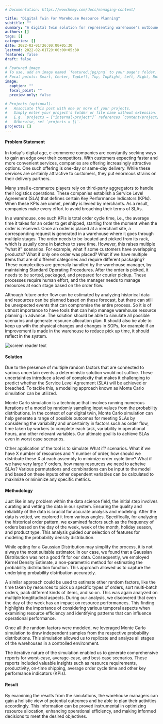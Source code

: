 ```yaml
---
# Documentation: https://wowchemy.com/docs/managing-content/

title: "Digital Twin For Warehouse Resource Planning"
subtitle: ""
summary: "A digital twin solution for representing warehouse's outbound process to simulate multiple what if? scenarios to formulate efficient resource planner."
authors: []
tags: []
categories: []
date: 2022-02-01T20:00:00+05:30
lastmod: 2022-02-01T20:00:00+05:30
featured: false
draft: false

# Featured image
# To use, add an image named `featured.jpg/png` to your page's folder.
# Focal points: Smart, Center, TopLeft, Top, TopRight, Left, Right, BottomLeft, Bottom, BottomRight.
image:
  caption: ""
  focal_point: ""
  preview_only: false

# Projects (optional).
#   Associate this post with one or more of your projects.
#   Simply enter your project's folder or file name without extension.
#   E.g. `projects = ["internal-project"]` references `content/project/deep-learning/index.md`.
#   Otherwise, set `projects = []`.
projects: []
---
```


#### Problem Statement
In today's digital age, e-commerce companies are constantly seeking ways to gain an edge over their competitors. With customers expecting faster and more convenient services, companies are offering increasingly attractive options. One such offering is one-day or same-day delivery. While these services are certainly attractive to customers, they put enormous strains on their delivery partners.

Many small e-commerce players rely on third-party aggregators to handle their logistics operations. These companies establish a Service Level Agreement (SLA) that defines certain Key Performance Indicators (KPIs). When these KPIs are unmet, penalty is levied by merchants. As a result, companies make every effort to avoid breaching their terms of SLAs.

In a warehouse, one such KPIs is total order cycle time, i.e., the average time it takes for an order to get shipped, starting from the moment when the order is received. Once an order is placed at a merchant site, a corresponding request is generated in a warehouse where it goes through multiple stages. The order needs to be located and picked from its rack, which is usually done in batches to save time. However, this raises multiple "what if" scenarios. For example, what if some customers have overlapping products? What if only one order was placed? What if we have multiple items that are of different categories and require different packaging? These complexities are generally handled by the warehouse manager, by maintaining Standard Operating Procedures. After the order is picked, it needs to be sorted, packaged, and prepared for courier pickup. These processes require human effort, and the manager needs to manage resources at each stage based on the order flow.

Although future order flow can be estimated by analyzing historical data and resources can be planned based on these forecast, but there can still be unexpected events that can compromise the entire process. So it is of utmost importance to have tools that can help manage warehouse resource planning in advance. The solution should be able to simulate all possible scenarios and generate resource allocation plan. It should also be able to keep up with the physical changes and changes in SOPs, for example if an improvement is made in the warehouse to reduce pick up time, it should reflect in the system.

![screen reader text](digital-twin.png "Warehouse process. Picture generated by [Dalle](https://labs.openai.com/)")

#### Solution
Due to the presence of multiple random factors that are connected to various uncertain events a deterministic solution would not suffice. These uncertainties introduce a level of complexity that makes it challenging to predict whether the Service Level Agreement (SLA) will be achieved or breached. To tackle this, a modeling approach known as Monte Carlo simulation can be utilized.

Monte Carlo simulation is a technique that involves running numerous iterations of a model by randomly sampling input values from the probability distributions. In the context of our digital twin, Monte Carlo simulation can help generate a range of possible outcomes for meeting SLAs by considering the variability and uncertainty in factors such as order flow, time taken by workers to complete each task, variability in operational hours, and other relevant variables.  Our ultimate goal is to achieve SLAs even in worst case scenarios.

Other application of the tool is to simulate What if? scenarios. What if we have X number of resources and Y number of order, how should we distribute these X at each assembly to minimize order cycle time? What if we have very large Y orders, how many resources we need to acheive SLAs? Various permutations and combinations can be input to the model and based on these inputs other dependent variables can be calculated to maximize or minimize any specific metrics.

#### Methodology
Just like in any problem within the data science field, the initial step involves curating and vetting the data in our system. Ensuring the quality and reliability of the data is crucial for accurate analysis and modeling. After the data is vetted, we explored it from various angles. Specifically, for analyzing the historical order pattern, we examined factors such as the frequency of orders based on the day of the week, week of the month, holiday season, and product type. This analysis guided our selection of features for modeling the probability density distribution.

While opting for a Gaussian Distribution may simplify the process, it is not always the most suitable estimator. In our case, we found that a Gaussian Distribution was not a good fit for our data. Consequently, we employed Kernel Density Estimate, a non-parametric method for estimating the probability distribution function. This approach allowed us to capture the underlying probability distribution accurately.

A similar approach could be used to estimate other random factors, like the time taken by resources to pick up specific types of orders, sort multi-batch orders, pack different kinds of items, and so on. This was again analyzed on multiple longtitudinal aspects. During our analysis, we discovered that even the day of the week has an impact on resource performances. This finding highlights the importance of considering various temporal aspects when examining resource efficiency and identifying patterns that can influence operational performance.

Once all the random factors were modeled, we leveraged Monte Carlo simulation to draw independent samples from the respective probability distributions. This simulation allowed us to replicate and analyze all stages of the warehouses in a controlled environment.

The iterative nature of the simulation enabled us to generate comprehensive reports for worst-case, average-case, and best-case scenarios. These reports included valuable insights such as resource requirements, productivity, on-time shipping, average order cycle time and other key performance indicators (KPIs).

#### Result
By examining the results from the simulations, the warehouse managers can gain a holistic view of potential outcomes and be able to plan their activities accordingly. This information can be proved instrumental in optimizing resource allocation, enhancing operational efficiency, and making informed decisions to meet the desired objectives.
